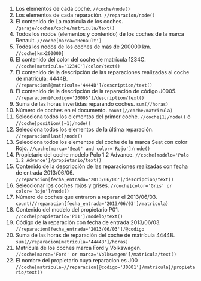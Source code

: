 1. Los elementos de cada coche. 
   `//coche/node()`
2. Los elementos de cada reparación.
   `//reparacion/node()`
3. El contenido de La matrícula de los coches. 
   `/garaje/coches/coche/matricula/text()`
4. Todos los nodos (elementos y contenido) de los coches de la marca Renault. 
   `//coche[marca='Renault']`
5. Todos los nodos de los coches de más de 200000 km. 
   `//coche[km>200000]`
6. El contenido del color del coche de matrícula 1234C. 
   `//coche[matricula='1234C']/color/text()`
7. El contenido de la descripción de las reparaciones realizadas al coche de matrícula: 4444B.
   `//reparacion[@matricula='4444B']/description/text()`
8. El contenido de la descripción de la reparación de código J0005.
   `//reparacion[@codigo='J0005']/description/text()`
9.  Suma de las horas invertidas reparando coches.
    `sum(//horas)` 
10. Número de coches en el documento.
    `count(//coche/matricula)`
11. Selecciona todos los elementos del primer coche.
    `//coche[1]/node()`
    o
    `//coche[position()=1]/node()`
12. Selecciona todos los elementos de la última reparación.
    `//reparacion[last]/node()`
13. Selecciona todos los elementos del coche de la marca Seat con color Rojo.
    `//coche[marca='Seat' and color='Rojo']/node()` 
14. Propietario del coche modelo Polo 1.2 Advance.
    `//coche[modelo='Polo 1.2 Advance']/propietario/text()` 
15. Contenido de la descripción de las reparaciones realizadas con fecha de entrada 2013/06/06.
    `//reparacion[fecha_entrada='2013/06/06']/descripcion/text()`
16. Seleccionar los coches rojos y grises. 
    `//coche[color='Gris' or color='Rojo']/node()`
17. Número de coches que entraron a reparar el 2013/06/03. 
    `count(//reparacion[fecha_entrada='2013/06/03']/matricula)`
18. Contenido del modelo del propietario P01. 
    `//coche[propietario='P01']/modelo/text()`
19. Código de la reparación con fecha de entrada 2013/06/03. 
    `//reparacion[fecha_entrada='2013/06/03']/@codigo`
20. Suma de las horas de reparación del coche de matrícula 4444B. 
    `sum(//reparacion[matricula='4444B']/horas)`
21. Matrícula de los coches marca Ford y Volkswagen.
    `//coche[marca='Ford' or marca='Volkswagen']/matricula/text()`
22. El nombre del propietario cuya reparacion es J00
    `//coche[matricula=//reparacion[@codigo='J0001']/matricula]/propietario/text()`